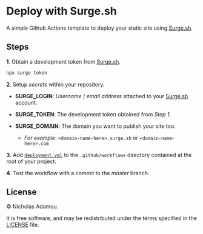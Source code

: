 # Deploy with Surge.sh

A simple Github Actions template to deploy your static site using [Surge.sh](https://surge.sh).

## Steps

**1**. Obtain a development token from [Surge.sh](https://surge.sh).

```bash
npx surge token
```

**2**. Setup _secrets_ within your repository.

- **SURGE_LOGIN**: _Username_ / _email address_ attached to your [Surge.sh](https://surge.sh) account.

-	**SURGE_TOKEN**: The development token obtained from _Step 1_.

-	**SURGE_DOMAIN**: The domain you want to publish your site too.
	- _For example_: `<domain-name-here>.surge.sh` or `<domain-name-here>.com`

**3**. Add [`deployment.yml`](deployment.yml) to the `.github/workflows` directory contained at the root of your project.

**4**. Test the workflow with a commit to the _master_ branch.

## License

© Nicholas Adamou.

It is free software, and may be redistributed under the terms specified in the [LICENSE] file.

[license]: LICENSE
